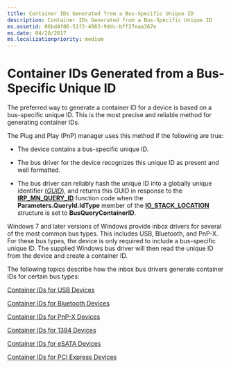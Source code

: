 ```yaml
---
title: Container IDs Generated from a Bus-Specific Unique ID
description: Container IDs Generated from a Bus-Specific Unique ID
ms.assetid: 06bd4f06-51f2-4983-9ddc-bff27eaa367e
ms.date: 04/20/2017
ms.localizationpriority: medium
---
```


# Container IDs Generated from a Bus-Specific Unique ID


The preferred way to generate a container ID for a device is based on a bus-specific unique ID. This is the most precise and reliable method for generating container IDs.

The Plug and Play (PnP) manager uses this method if the following are true:

-   The device contains a bus-specific unique ID.

-   The bus driver for the device recognizes this unique ID as present and well formatted.

-   The bus driver can reliably hash the unique ID into a globally unique identifier ([*GUID*](https://msdn.microsoft.com/library/windows/hardware/ff556283#wdkgloss-guid)), and returns this GUID in response to the [**IRP_MN_QUERY_ID**](https://msdn.microsoft.com/library/windows/hardware/ff551679) function code when the **Parameters.QueryId.IdType** member of the [**IO_STACK_LOCATION**](https://msdn.microsoft.com/library/windows/hardware/ff550659) structure is set to **BusQueryContainerID**.

Windows 7 and later versions of Windows provide inbox drivers for several of the most common bus types. This includes USB, Bluetooth, and PnP-X. For these bus types, the device is only required to include a bus-specific unique ID. The supplied Windows bus driver will then read the unique ID from the device and create a container ID.

The following topics describe how the inbox bus drivers generate container IDs for certain bus types:

[Container IDs for USB Devices](container-ids-for-usb-devices.md)

[Container IDs for Bluetooth Devices](container-ids-for-bluetooth-devices.md)

[Container IDs for PnP-X Devices](container-ids-for-pnp-x-devices.md)

[Container IDs for 1394 Devices](container-ids-for-1394-devices.md)

[Container IDs for eSATA Devices](container-ids-for-esata-devices.md)

[Container IDs for PCI Express Devices](container-ids-for-pci-express-devices.md)

 

 





